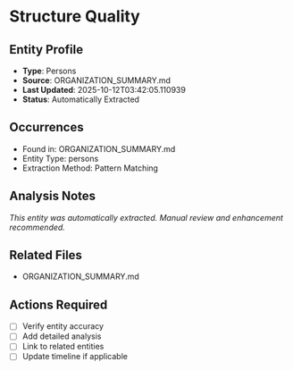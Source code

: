 # Structure Quality

## Entity Profile
- **Type**: Persons
- **Source**: ORGANIZATION_SUMMARY.md
- **Last Updated**: 2025-10-12T03:42:05.110939
- **Status**: Automatically Extracted

## Occurrences
- Found in: ORGANIZATION_SUMMARY.md
- Entity Type: persons
- Extraction Method: Pattern Matching

## Analysis Notes
*This entity was automatically extracted. Manual review and enhancement recommended.*

## Related Files
- ORGANIZATION_SUMMARY.md

## Actions Required
- [ ] Verify entity accuracy
- [ ] Add detailed analysis
- [ ] Link to related entities
- [ ] Update timeline if applicable
